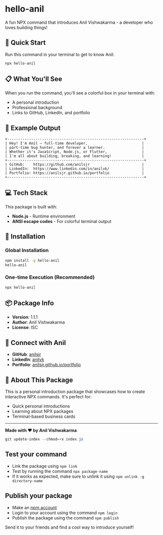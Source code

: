 # hello-anil

A fun NPX command that introduces Anil Vishwakarma - a developer who loves building things!

## 🚀 Quick Start

Run this command in your terminal to get to know Anil:

```bash
npx hello-anil
```

## 📋 What You'll See

When you run the command, you'll see a colorful box in your terminal with:

- A personal introduction
- Professional background
- Links to GitHub, LinkedIn, and portfolio

## 🎨 Example Output

```
+---------------------------------------------------------------+
| Hey! I'm Anil — full-time developer,                         |
| part-time bug hunter, and forever a learner.                 |
| Whether it's JavaScript, Node.js, or Flutter,                |
| I'm all about building, breaking, and learning!              |
+---------------------------------------------------------------+
| GitHub:    https://github.com/anilsjr                        |
| LinkedIn:  https://www.linkedin.com/in/anilvk/               |
| Portfolio: https://anilsjr.github.io/portfolio               |
+---------------------------------------------------------------+
```

## 💻 Tech Stack

This package is built with:

- **Node.js** - Runtime environment
- **ANSI escape codes** - For colorful terminal output

## 🔧 Installation

### Global Installation

```bash
npm install -g hello-anil
hello-anil
```

### One-time Execution (Recommended)

```bash
npx hello-anil
```

## 📦 Package Info

- **Version**: 1.1.1
- **Author**: Anil Vishwakarma
- **License**: ISC

## 🤝 Connect with Anil

- **GitHub**: [anilsjr](https://github.com/anilsjr)
- **LinkedIn**: [anilvk](https://www.linkedin.com/in/anilvk/)
- **Portfolio**: [anilsjr.github.io/portfolio](https://anilsjr.github.io/portfolio)

## 🎯 About This Package

This is a personal introduction package that showcases how to create interactive NPX commands. It's perfect for:

- Quick personal introductions
- Learning about NPX packages
- Terminal-based business cards

---

**Made with ❤️ by Anil Vishwakarma**

```powershell
git update-index --chmod=+x index.js
```

## Test your command

- Link the package using `npm link`
- Test by running the command `npx package-name`
- If it works as expected, make sure to unlink it using `npm unlink -g directory-name`

## Publish your package

- Make an [npm account](https://www.npmjs.com/)
- Login to your account using the command `npm login`
- Publish the package using the command `npm publish`

Send it to your friends and find a cool way to introduce yourself!
